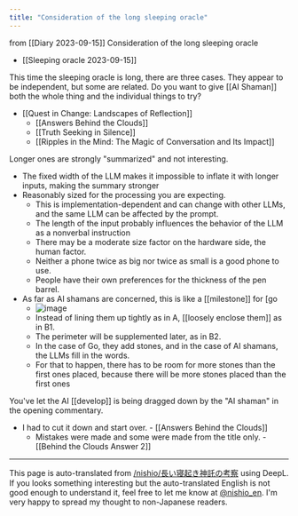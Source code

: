 ```yaml
---
title: "Consideration of the long sleeping oracle"
---
```


from  [[Diary 2023-09-15]]
Consideration of the long sleeping oracle

- [[Sleeping oracle 2023-09-15]]

This time the sleeping oracle is long, there are three cases.
They appear to be independent, but some are related.
Do you want to give [[AI Shaman]] both the whole thing and the individual things to try?

- [[Quest in Change: Landscapes of Reflection]]
    - [[Answers Behind the Clouds]]
    - [[Truth Seeking in Silence]]
    - [[Ripples in the Mind: The Magic of Conversation and Its Impact]]

Longer ones are strongly "summarized" and not interesting.
- The fixed width of the LLM makes it impossible to inflate it with longer inputs, making the summary stronger
- Reasonably sized for the processing you are expecting.
    - This is implementation-dependent and can change with other LLMs, and the same LLM can be affected by the prompt.
    - The length of the input probably influences the behavior of the LLM as a nonverbal instruction
    - There may be a moderate size factor on the hardware side, the human factor.
    - Neither a phone twice as big nor twice as small is a good phone to use.
    - People have their own preferences for the thickness of the pen barrel.
- As far as AI shamans are concerned, this is like a [[milestone]] for [go
    - ![image](https://gyazo.com/d033bc2975ccd7a9ae0c8aee23b1a91d/thumb/1000)
    - Instead of lining them up tightly as in A, [[loosely enclose them]] as in B1.
    - The perimeter will be supplemented later, as in B2.
    - In the case of Go, they add stones, and in the case of AI shamans, the LLMs fill in the words.
    - For that to happen, there has to be room for more stones than the first ones placed, because there will be more stones placed than the first ones

You've let the AI [[develop]] is being dragged down by the "AI shaman" in the opening commentary.
- I had to cut it down and start over.
        - [[Answers Behind the Clouds]]
    - Mistakes were made and some were made from the title only.
            - [[Behind the Clouds Answer 2]]


---
This page is auto-translated from [/nishio/長い寝起き神託の考察](https://scrapbox.io/nishio/長い寝起き神託の考察) using DeepL. If you looks something interesting but the auto-translated English is not good enough to understand it, feel free to let me know at [@nishio_en](https://twitter.com/nishio_en). I'm very happy to spread my thought to non-Japanese readers.